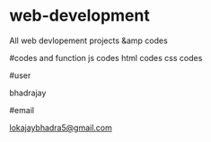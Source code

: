 # web-development
All web devlopement projects &amp codes


#codes and  function
js codes
html codes
css codes

#user

bhadrajay

#email

 lokajaybhadra5@gmail.com
